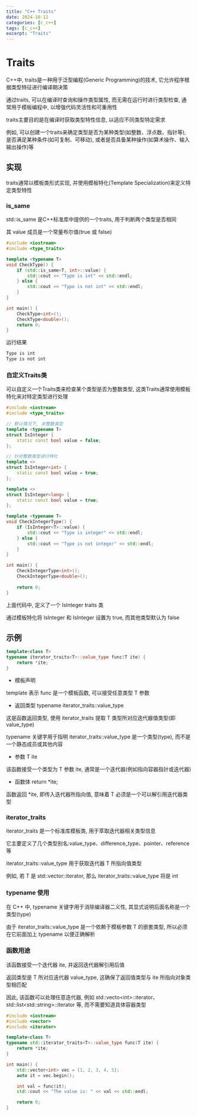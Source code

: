 ```yaml
---
title: "C++ Traits"
date: 2024-10-12
categories: [c_c++]
tags: [c_c++]
excerpt: "Traits"
---
```


# Traits

C++中, traits是一种用于泛型编程(Generic Programming)的技术, 它允许程序根据类型特征进行编译期决策

通过traits, 可以在编译时查询和操作类型属性, 而无需在运行时进行类型检查, 通常用于模板编程中, 以增强代码灵活性和可重用性

traits主要目的是在编译时获取类型特性信息, 以适应不同类型特定需求

例如, 可以创建一个traits来确定类型是否为某种类型(如整数、浮点数、指针等), 是否满足某种条件(如可复制、可移动), 或者是否具备某种操作(如算术操作、输入输出操作)等

## 实现

traits通常以模板类形式实现, 并使用模板特化(Template Specialization)来定义特定类型特性

### is_same

std::is_same 是C++标准库中提供的一个traits, 用于判断两个类型是否相同

其 value 成员是一个常量布尔值(true 或 false)

```c++
#include <iostream>
#include <type_traits>

template <typename T>
void CheckType() {
    if (std::is_same<T, int>::value) {
        std::cout << "Type is int" << std::endl;
    } else {
        std::cout << "Type is not int" << std::endl;
    }
}

int main() {
    CheckType<int>();
    CheckType<double>();
    return 0;
}
```

运行结果

```sh
Type is int
Type is not int
```

### 自定义Traits类

可以自定义一个Traits类来检查某个类型是否为整数类型, 这类Traits通常使用模板特化来对特定类型进行处理

```c++
#include <iostream>
#include <type_traits>

// 默认情况下, 非整数类型
template <typename T>
struct IsInteger {
    static const bool value = false;
};

// 针对整数类型进行特化
template <>
struct IsInteger<int> {
    static const bool value = true;
};

template <>
struct IsInteger<long> {
    static const bool value = true;
};

template <typename T>
void CheckIntegerType() {
    if (IsInteger<T>::value) {
        std::cout << "Type is integer" << std::endl;
    } else {
        std::cout << "Type is not integer" << std::endl;
    }
}

int main() {
    CheckIntegerType<int>();
    CheckIntegerType<double>();
    
    return 0;
}
```

上面代码中, 定义了一个 IsInteger traits 类

通过模板特化将 IsInteger<int> 和 IsInteger<long> 设置为 true, 而其他类型默认为 false

## 示例

```c++
template<class T>
typename iterator_traits<T>::value_type func(T ite) {
    return *ite;
}
```

- 模板声明

template<class T> 表示 func 是一个模板函数, 可以接受任意类型 T 参数

- 返回类型 typename iterator_traits<T>::value_type

这是函数返回类型, 使用 iterator_traits 提取 T 类型所对应迭代器值类型(即 value_type)

typename 关键字用于指明 iterator_traits<T>::value_type 是一个类型(type), 而不是一个静态成员或其他内容

- 参数 T ite

该函数接受一个类型为 T 参数 ite, 通常是一个迭代器(例如指向容器指针或迭代器)

- 函数体 return *ite;

函数返回 *ite, 即传入迭代器所指向值, 意味着 T 必须是一个可以解引用迭代器类型

### iterator_traits

iterator_traits 是一个标准库模板类, 用于萃取迭代器相关类型信息

它主要定义了几个类型别名:value_type、difference_type、pointer、reference 等

iterator_traits<T>::value_type 用于获取迭代器 T 所指向值类型

例如, 若 T 是 std::vector<int>::iterator, 那么 iterator_traits<T>::value_type 将是 int

### typename 使用

在 C++ 中, typename 关键字用于消除编译器二义性, 其显式说明后面名称是一个类型(type)

由于 iterator_traits<T>::value_type 是一个依赖于模板参数 T 的嵌套类型, 所以必须在它前面加上 typename 以便正确解析

### 函数用途

该函数接受一个迭代器 ite, 并返回迭代器解引用后值

返回类型是 T 所对应迭代器 value_type, 这确保了返回值类型与 ite 所指向对象类型相匹配

因此, 该函数可以处理任意迭代器, 例如 std::vecto\<int>::iterator、std::list\<std::string>::iterator 等, 而不需要知道具体容器类型

```c++
#include <iostream>
#include <vector>
#include <iterator>

template<class T>
typename std::iterator_traits<T>::value_type func(T ite) {
    return *ite;
}

int main() {
    std::vector<int> vec = {1, 2, 3, 4, 5};
    auto it = vec.begin();

    int val = func(it);
    std::cout << "The value is: " << val << std::endl;

    return 0;
}
```


